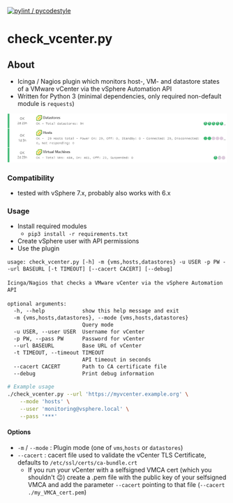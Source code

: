 [![pylint / pycodestyle](https://github.com/m-erhardt/check-vcenter/actions/workflows/linting.yml/badge.svg)](https://github.com/m-erhardt/check-vcenter/actions/workflows/linting.yml)

# check_vcenter.py

## About

* Icinga / Nagios plugin which monitors host-, VM- and datastore states of a VMware vCenter via the vSphere Automation API
* Written for Python 3 (minimal dependencies, only required non-default module is `requests`)

![Output of check_vcenter.py](check_vcenter.png?raw=true "Output of check_vcenter.py")

### Compatibility

* tested with vSphere 7.x, probably also works with 6.x

### Usage

* Install required modules 
  * `pip3 install -r requirements.txt`
* Create vSphere user with API permissions
* Use the plugin

```
usage: check_vcenter.py [-h] -m {vms,hosts,datastores} -u USER -p PW --url BASEURL [-t TIMEOUT] [--cacert CACERT] [--debug]

Icinga/Nagios that checks a VMware vCenter via the vSphere Automation API

optional arguments:
  -h, --help            show this help message and exit
  -m {vms,hosts,datastores}, --mode {vms,hosts,datastores}
                        Query mode
  -u USER, --user USER  Username for vCenter
  -p PW, --pass PW      Password for vCenter
  --url BASEURL         Base URL of vCenter
  -t TIMEOUT, --timeout TIMEOUT
                        API timeout in seconds
  --cacert CACERT       Path to CA certificate file
  --debug               Print debug information
```

```bash
# Example usage
./check_vcenter.py --url 'https://myvcenter.example.org' \
    --mode 'hosts' \
    --user 'monitoring@vsphere.local' \
    --pass '***'
```

#### Options

* `-m` / `--mode` : Plugin mode (one of `vms`,`hosts` or `datastores`)
* `--cacert` : cacert file used to validate the vCenter TLS Certificate, defaults to `/etc/ssl/certs/ca-bundle.crt` 
  * If you run your vCenter with a selfsigned VMCA cert (which you shouldn't 😉) create a .pem file with the public key of your selfsigned VMCA and add the parameter `--cacert` pointing to that file (`--cacert ./my_VMCA_cert.pem`)

